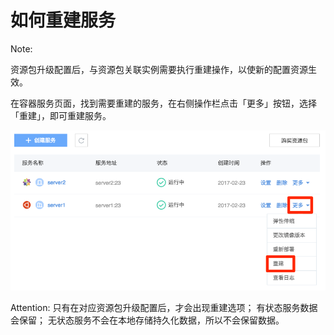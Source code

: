 # 如何重建服务

<span>Note:</span><div class="alertContent">资源包升级配置后，与资源包关联实例需要执行重建操作，以使新的配置资源生效。</div>

在容器服务页面，找到需要重建的服务，在右侧操作栏点击「更多」按钮，选择「重建」，即可重建服务。

![](../../image/资源包-重建.png)

<span>Attention:</span>
只有在对应资源包升级配置后，才会出现重建选项；
有状态服务数据会保留；
无状态服务不会在本地存储持久化数据，所以不会保留数据。